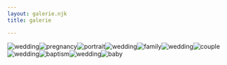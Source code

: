 ```yaml
---
layout: galerie.njk
title: galerie

---
```

![wedding](../photos/wedding001.jpg)![pregnancy](../photos/pregnancy001.jpg)![portrait](../photos/portrait001.jpg)![wedding](../photos/wedding002.jpg)![family](../photos/family001.jpg)![wedding](../photos/wedding003.jpg)![couple](../photos/couple001.jpg)![wedding](../photos/wedding004.jpg)![baptism](../photos/baptism001.jpg)![wedding](../photos/wedding005.jpg)![baby](../photos/baby001.jpg)